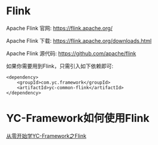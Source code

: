 # Flink

Apache Flink 官网:
https://flink.apache.org/

Apache Flink 下载:
https://flink.apache.org/downloads.html

Apache Flink 源代码:
https://github.com/apache/flink

如果你需要用到Flink，只需引入如下依赖即可:
```
<dependency>
    <groupId>com.yc.framework</groupId>
    <artifactId>yc-common-flink</artifactId>
</dependency>

```

# YC-Framework如何使用Flink
[从零开始学YC-Framework之Flink](https://youcongtech.com/2022/10/06/%E4%BB%8E%E9%9B%B6%E5%BC%80%E5%A7%8B%E5%AD%A6YC-Framework%E4%B9%8BFlink/)
